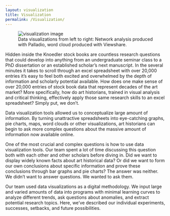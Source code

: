 ```yaml
---
layout: visualization
title: Visualization
permalink: /Visualization/
---
```


<figure class="figure figure-center">
  <img src="http://i.imgur.com/nuNznvj.jpg" title="visualization image">
<figcaption>Data visualizations from left to right: Network analysis produced with Palladio, word cloud produced with Viewshare.</figcaption>
</figure>

Hidden inside the Knoedler stock books are countless research questions that could develop into anything from an undergraduate seminar class to a PhD dissertation or an established scholar’s next manuscript. In the several minutes it takes to scroll through an excel spreadsheet with over 20,000 entries it’s easy to feel both excited and overwhelmed by the depth of information and scholarly potential available. How does one make sense of over 20,000 entries of stock book data that represent decades of the art market? More specifically, how do art historians, trained in visual analysis and critical thinking, effectively apply those same research skills to an excel spreadsheet? Simply put, we don’t.

Data visualization tools allowed us to conceptualize large amount of information. By turning unattractive spreadsheets into eye-catching graphs, pie charts, maps, word clouds or other visualizations, art historians can begin to ask more complex questions about the massive amount of information now available online.

One of the most crucial and complex questions is how to use data visualization tools. Our team spent a lot of time discussing this question both with each other and other scholars before diving in. Did we want to display widely known facts about art historical data? Or did we want to form our own conclusions about specific information and prove these conclusions through bar graphs and pie charts? The answer was neither. We didn’t want to answer questions. We wanted to ask them.

Our team used data visualizations as a digital methodology. We input large and varied amounts of data into programs with minimal learning curves to analyze different trends, ask questions about anomalies, and extract potential research topics. Here, we’ve described our individual experiments, successes, setbacks, and future possibilities.

